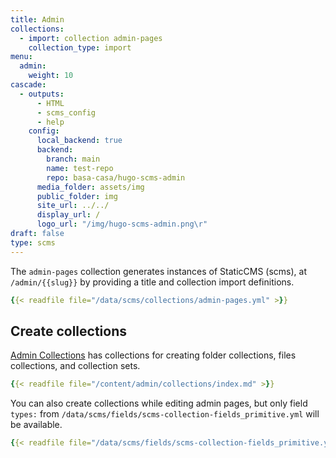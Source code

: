 ```yaml
---
title: Admin
collections:
  - import: collection admin-pages
    collection_type: import
menu:
  admin:
    weight: 10
cascade:
  - outputs:
      - HTML
      - scms_config
      - help
    config:
      local_backend: true
      backend:
        branch: main
        name: test-repo
        repo: basa-casa/hugo-scms-admin
      media_folder: assets/img
      public_folder: img
      site_url: ../../
      display_url: /
      logo_url: "/img/hugo-scms-admin.png\r"
draft: false
type: scms
---
```

 


The `admin-pages` collection generates instances of StaticCMS (scms), at `/admin/{{slug}}` by providing a title and collection import definitions. 
```yaml
{{< readfile file="/data/scms/collections/admin-pages.yml" >}}
```

## Create collections 
[Admin Collections](/admin/collections) has collections for creating folder collections, files collections, and collection sets. 
```yaml
{{< readfile file="/content/admin/collections/index.md" >}}
```
You can also create collections while editing admin pages, but only field `types:` from `/data/scms/fields/scms-collection-fields_primitive.yml` will be available. 
```yaml
{{< readfile file="/data/scms/fields/scms-collection-fields_primitive.yml" >}}
```